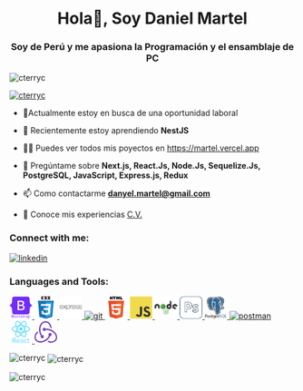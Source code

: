 <h1 align="center">Hola👋, Soy Daniel Martel</h1>
<h3 align="center">Soy de Perú y me apasiona la Programación y el ensamblaje de PC</h3>

<p align="left"> <img src="https://komarev.com/ghpvc/?username=cterryc&label=Profile%20views&color=0e75b6&style=flat" alt="cterryc" /> </p>

<p align="left"> <a href="https://github.com/ryo-ma/github-profile-trophy"><img src="https://github-profile-trophy.vercel.app/?username=cterryc" alt="cterryc" /></a> </p>

- 🔭Actualmente estoy en busca de una oportunidad laboral

- 🌱 Recientemente estoy aprendiendo **NestJS**

- 👨‍💻 Puedes ver todos mis poyectos en <a href="https://martel.vercel.app">https://martel.vercel.app</a>

- 💬 Pregúntame sobre **Next.js, React.Js, Node.Js, Sequelize.Js, PostgreSQL, JavaScript, Express.js, Redux**

- 📫 Como contactarme **danyel.martel@gmail.com**

- 📄 Conoce mis experiencias <a href="https://rxresu.me/danyel.martel/cv-definitivo">C.V.</a>

<h3 align="left">Connect with me:</h3>
<p align="left">
<a href="https://www.linkedin.com/in/developer-martel" target="blank"><img width="48" height="48" src="https://img.icons8.com/fluency/48/linkedin.png" alt="linkedin"/></a>
</p>

</p>
<h3 align="left">Languages and Tools:</h3>
<p align="left"> <a href="https://getbootstrap.com" target="_blank" rel="noreferrer"> <img src="https://raw.githubusercontent.com/devicons/devicon/master/icons/bootstrap/bootstrap-plain-wordmark.svg" alt="bootstrap" width="40" height="40"/> </a> <a href="https://www.w3schools.com/css/" target="_blank" rel="noreferrer"> <img src="https://raw.githubusercontent.com/devicons/devicon/master/icons/css3/css3-original-wordmark.svg" alt="css3" width="40" height="40"/> </a> <a href="https://expressjs.com" target="_blank" rel="noreferrer"> <img src="https://raw.githubusercontent.com/devicons/devicon/master/icons/express/express-original-wordmark.svg" alt="express" width="40" height="40"/> </a> <a href="https://git-scm.com/" target="_blank" rel="noreferrer"> <img src="https://www.vectorlogo.zone/logos/git-scm/git-scm-icon.svg" alt="git" width="40" height="40"/> </a> <a href="https://www.w3.org/html/" target="_blank" rel="noreferrer"> <img src="https://raw.githubusercontent.com/devicons/devicon/master/icons/html5/html5-original-wordmark.svg" alt="html5" width="40" height="40"/> </a> <a href="https://developer.mozilla.org/en-US/docs/Web/JavaScript" target="_blank" rel="noreferrer"> <img src="https://raw.githubusercontent.com/devicons/devicon/master/icons/javascript/javascript-original.svg" alt="javascript" width="40" height="40"/> </a> <a href="https://nodejs.org" target="_blank" rel="noreferrer"> <img src="https://raw.githubusercontent.com/devicons/devicon/master/icons/nodejs/nodejs-original-wordmark.svg" alt="nodejs" width="40" height="40"/> </a> <a href="https://www.photoshop.com/en" target="_blank" rel="noreferrer"> <img src="https://raw.githubusercontent.com/devicons/devicon/master/icons/photoshop/photoshop-line.svg" alt="photoshop" width="40" height="40"/> </a> <a href="https://www.postgresql.org" target="_blank" rel="noreferrer"> <img src="https://raw.githubusercontent.com/devicons/devicon/master/icons/postgresql/postgresql-original-wordmark.svg" alt="postgresql" width="40" height="40"/> </a> <a href="https://postman.com" target="_blank" rel="noreferrer"> <img src="https://www.vectorlogo.zone/logos/getpostman/getpostman-icon.svg" alt="postman" width="40" height="40"/> </a> <a href="https://reactjs.org/" target="_blank" rel="noreferrer"> <img src="https://raw.githubusercontent.com/devicons/devicon/master/icons/react/react-original-wordmark.svg" alt="react" width="40" height="40"/> </a> <a href="https://redux.js.org" target="_blank" rel="noreferrer"> <img src="https://raw.githubusercontent.com/devicons/devicon/master/icons/redux/redux-original.svg" alt="redux" width="40" height="40"/> </a> </p>

<p><img align="left" src="https://github-readme-stats.vercel.app/api/top-langs?username=cterryc&show_icons=true&locale=en&layout=compact" alt="cterryc" /></p>

<p>&nbsp;<img align="center" src="https://github-readme-stats.vercel.app/api?username=cterryc&show_icons=true&locale=en" alt="cterryc" /></p>

<p><img align="center" src="https://github-readme-streak-stats.herokuapp.com/?user=cterryc&" alt="cterryc" /></p>
